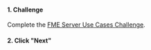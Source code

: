 #### 1. Challenge

Complete the [FME Server Use Cases Challenge](https://safe.my.trailhead.com/content/safe/modules/what-is-fme-server/fme-server-use-cases?trail_id=trail-publish-workflows-to-the-web#challenge).

#### 2. Click "Next"


